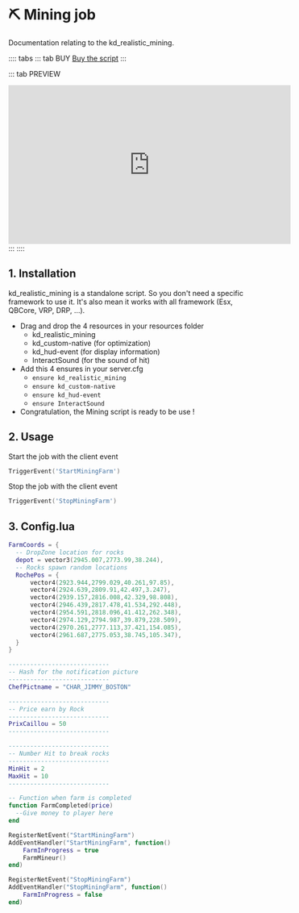 # :pick: Mining job
Documentation relating to the kd_realistic_mining.

:::: tabs
::: tab BUY
[Buy the script](https://jumpon-studios.com/fivem/mining-job)
:::

::: tab PREVIEW
<iframe width="560" height="315" src="https://www.youtube.com/embed/1Tfnyto1sdQ?si=fIWIkDhi_nfuF8sr" title="YouTube video player" frameborder="0" allow="accelerometer; autoplay; clipboard-write; encrypted-media; gyroscope; picture-in-picture; web-share" allowfullscreen></iframe>
:::
::::

## 1. Installation

kd_realistic_mining is a standalone script. So you don't need a specific framework to use it. It's also mean it works with all framework (Esx, QBCore, VRP, DRP, …).

- Drag and drop the 4 resources in your resources folder
  - kd_realistic_mining
  - kd_custom-native (for optimization)
  - kd_hud-event (for display information)
  - InteractSound (for the sound of hit)
- Add this 4 ensures in your server.cfg
  - `ensure kd_realistic_mining`
  - `ensure kd_custom-native`
  - `ensure kd_hud-event`
  - `ensure InteractSound`
- Congratulation, the Mining script is ready to be use !

## 2. Usage
Start the job with the client event
```lua
TriggerEvent('StartMiningFarm')
```
Stop the job with the client event
```lua
TriggerEvent('StopMiningFarm')
```

## 3. Config.lua
```lua
FarmCoords = {
  -- DropZone location for rocks
  depot = vector3(2945.007,2773.99,38.244),
  -- Rocks spawn random locations
  RochePos = {
      vector4(2923.944,2799.029,40.261,97.85),
      vector4(2924.639,2809.91,42.497,3.247),
      vector4(2939.157,2816.008,42.329,98.808),
      vector4(2946.439,2817.478,41.534,292.448),
      vector4(2954.591,2818.096,41.412,262.348),
      vector4(2974.129,2794.987,39.879,228.509),
      vector4(2970.261,2777.113,37.421,154.085),
      vector4(2961.687,2775.053,38.745,105.347),
  }
}

----------------------------
-- Hash for the notification picture
----------------------------
ChefPictname = "CHAR_JIMMY_BOSTON"

----------------------------
-- Price earn by Rock
----------------------------
PrixCaillou = 50
----------------------------

----------------------------
-- Number Hit to break rocks
----------------------------
MinHit = 2
MaxHit = 10
----------------------------

-- Function when farm is completed
function FarmCompleted(price)
  --Give money to player here
end

RegisterNetEvent("StartMiningFarm")
AddEventHandler("StartMiningFarm", function()
    FarmInProgress = true
    FarmMineur()
end)    

RegisterNetEvent("StopMiningFarm")
AddEventHandler("StopMiningFarm", function()
    FarmInProgress = false
end)
```